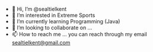 - 👋 Hi, I’m @sealtielkent
- 👀 I’m interested in Extreme Sports
- 🌱 I’m currently learning Programming (Java)
- 💞️ I’m looking to collaborate on ...
- 📫 How to reach me ... you can reach through my email sealtielkent@gmail.com

<!---
sealtielkent/sealtielkent is a ✨ special ✨ repository because its `README.md` (this file) appears on your GitHub profile.
You can click the Preview link to take a look at your changes.
--->
